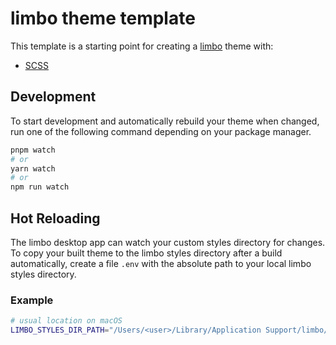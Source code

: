 # limbo theme template

This template is a starting point for creating a [limbo](https://github.com/limbo-chat) theme with:

-   [SCSS](https://sass-lang.com)

## Development

To start development and automatically rebuild your theme when changed, run one of the following command depending on your package manager.

```sh
pnpm watch
# or
yarn watch
# or
npm run watch
```

## Hot Reloading

The limbo desktop app can watch your custom styles directory for changes. To copy your built theme to the limbo styles directory after a build automatically, create a file `.env` with the absolute path to your local limbo styles directory.

### Example

```sh
# usual location on macOS
LIMBO_STYLES_DIR_PATH="/Users/<user>/Library/Application Support/limbo/styles"
```
